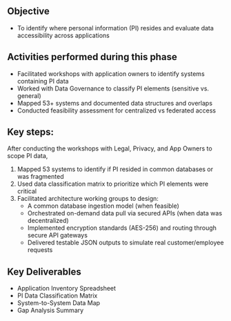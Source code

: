 ## Objective
- To identify where personal information (PI) resides and evaluate data accessibility across applications

## Activities performed during this phase
- Facilitated workshops with application owners to identify systems containing PI data
- Worked with Data Governance to classify PI elements (sensitive vs. general)
- Mapped 53+ systems and documented data structures and overlaps
- Conducted feasibility assessment for centralized vs federated access

## Key steps:
After conducting the workshops with Legal, Privacy, and App Owners to scope PI data,
1. Mapped 53 systems to identify if PI resided in common databases or was fragmented
2. Used data classification matrix to prioritize which PI elements were critical
3. Facilitated architecture working groups to design:
    - A common database ingestion model (when feasible)
    - Orchestrated on-demand data pull via secured APIs (when data was decentralized)
    - Implemented encryption standards (AES-256) and routing through secure API gateways
    - Delivered testable JSON outputs to simulate real customer/employee requests

## Key Deliverables
- Application Inventory Spreadsheet
- PI Data Classification Matrix
- System-to-System Data Map
- Gap Analysis Summary
